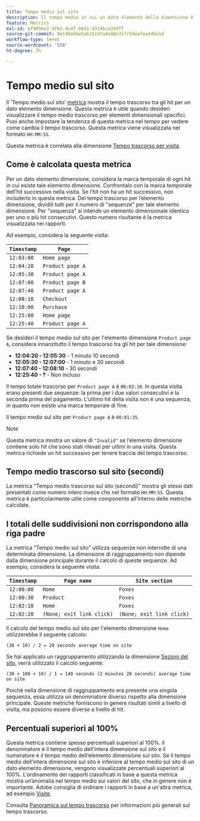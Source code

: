```yaml
---
title: Tempo medio sul sito
description: Il tempo medio in cui un dato elemento della dimensione è esistito tra gli hit.
feature: Metrics
exl-id: bf9056e2-4f6d-4c4f-b641-d3146ce269ff
source-git-commit: 9e140a6be5ab151d7a4e88e317c59eafea4d6e1d
workflow-type: tm+mt
source-wordcount: '558'
ht-degree: 2%

---
```


# Tempo medio sul sito

Il &#39;Tempo medio sul sito&#39; [metrica](overview.md) mostra il tempo trascorso tra gli hit per un dato elemento dimensione. Questa metrica è utile quando desideri visualizzare il tempo medio trascorso per elementi dimensionali specifici. Puoi anche impostare la tendenza di questa metrica nel tempo per vedere come cambia il tempo trascorso. Questa metrica viene visualizzata nel formato `HH:MM:SS`.

Questa metrica è correlata alla dimensione [Tempo trascorso per visita](../dimensions/time-spent-per-visit.md).

## Come è calcolata questa metrica

Per un dato elemento dimensione, considera la marca temporale di ogni hit in cui esiste tale elemento dimensione. Confrontalo con la marca temporale dell’hit successivo nella visita. Se l’hit non ha un hit successivo, non includerlo in questa metrica. Del tempo trascorso per l’elemento dimensione, dividili tutti per il numero di &quot;sequenze&quot; per tale elemento dimensione. Per &quot;sequenza&quot; si intende un elemento dimensionale identico per uno o più hit consecutivi. Questo numero risultante è la metrica visualizzata nei rapporti.

Ad esempio, considera la seguente visita:

| `Timestamp` | `Page` |
| --- | --- |
| `12:03:00` | `Home page` |
| `12:04:20` | `Product page A` |
| `12:05:30` | `Product page A` |
| `12:07:00` | `Product page B` |
| `12:07:40` | `Product page A` |
| `12:08:10` | `Checkout` |
| `12:10:00` | `Purchase` |
| `12:25:00` | `Home page` |
| `12:25:40` | `Product page A` |


Se desideri il tempo medio sul sito per l&#39;elemento dimensione `Product page A`, considera innanzitutto il tempo trascorso tra gli hit per tale dimensione:

* **12:04:20 - 12:05:30** - 1 minuto 10 secondi
* **12:05:30 - 12:07:00** - 1 minuto e 30 secondi
* **12:07:40 - 12:08:10** - 30 secondi
* **12:25:40 - ?** - Non incluso

Il tempo totale trascorso per `Product page A` è `00:03:10`. In questa visita erano presenti due sequenze: la prima per i due valori consecutivi e la seconda prima del pagamento. L’ultimo hit della visita non è una sequenza, in quanto non esiste una marca temporale di fine.

Il tempo medio sul sito per `Product page A` è `00:01:35`.

>[!NOTE]
>
>Questa metrica mostra un valore di `"Invalid"` se l’elemento dimensione contiene solo hit che sono stati rilevati per ultimi in una visita. Questa metrica richiede un hit successivo per tenere traccia del tempo trascorso.

## Tempo medio trascorso sul sito (secondi)

La metrica &quot;Tempo medio trascorso sul sito (secondi)&quot; mostra gli stessi dati presentati come numero intero invece che nel formato `HH:MM:SS`. Questa metrica è particolarmente utile come componente all’interno delle metriche calcolate.

## I totali delle suddivisioni non corrispondono alla riga padre

La metrica &quot;Tempo medio sul sito&quot; utilizza sequenze non interrotte di una determinata dimensione. La dimensione di raggruppamento non dipende dalla dimensione principale durante il calcolo di queste sequenze. Ad esempio, considera la seguente visita:

| `Timestamp` | `Page name` | `Site section` |
| --- | --- | --- |
| `12:00:00` | `Home` | `Foxes` |
| `12:00:30` | `Product` | `Foxes` |
| `12:02:10` | `Home` | `Foxes` |
| `12:02:20` | `(None; exit link click)` | `(None; exit link click)` |

Il calcolo del tempo medio sul sito per l&#39;elemento dimensione `Home` utilizzerebbe il seguente calcolo:

```text
(30 + 10) / 2 = 20 seconds average time on site
```

Se hai applicato un raggruppamento utilizzando la dimensione [Sezioni del sito](../dimensions/site-section.md), verrà utilizzato il calcolo seguente:

```text
(30 + 100 + 10) / 1 = 140 seconds (2 minutes 20 seconds) average time on site
```

Poiché nella dimensione di raggruppamento era presente una singola sequenza, essa utilizza un denominatore diverso rispetto alla dimensione principale. Queste metriche forniscono in genere risultati simili a livello di visita, ma possono essere diverse a livello di hit.

## Percentuali superiori al 100%

Questa metrica contiene spesso percentuali superiori al 100%. Il denominatore è il tempo medio dell’intera dimensione sul sito e il numeratore è il tempo medio dell’elemento dimensione sul sito. Se il tempo medio dell’intera dimensione sul sito è inferiore al tempo medio sul sito di un dato elemento dimensione, vengono visualizzate percentuali superiori al 100%. L’ordinamento dei rapporti classificati in base a questa metrica mostra un’anomalia nel tempo medio sui valori del sito, che in genere non è importante. Adobe consiglia di ordinare i rapporti in base a un&#39;altra metrica, ad esempio [Visite](visits.md).

Consulta [Panoramica sul tempo trascorso](time-spent.md) per informazioni più generali sul tempo trascorso.
